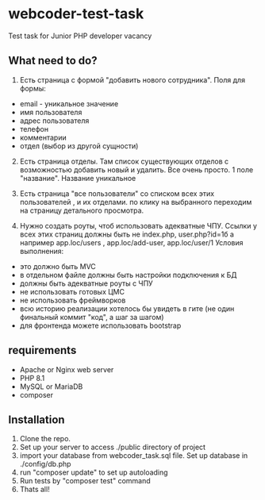 # webcoder-test-task
Test task for Junior PHP developer vacancy

## What need to do?

1. Есть страница с формой "добавить нового сотрудника".
Поля для формы:
- email - уникальное значение
- имя пользователя
- адрес пользователя
- телефон
- комментарии
- отдел (выбор из другой сущности)

2. Есть страница отделы. Там список существующих отделов с возможностью добавить новый и удалить. Все очень просто. 1 поле "название". Название уникальное

3. Есть страница "все пользователи" со списком всех этих пользователей , и их отделами. по клику на выбранного переходим на страницу детального просмотра.

4. Нужно создать роуты, чтоб использовать адекватные ЧПУ.
Ссылки у всех этих страниц должны быть не index.php, user.php?id=1б а например app.loc/users , app.loc/add-user, app.loc/user/1
Условия выполнения:
- это должно быть MVC
- в отдельном файле должны быть настройки подключения к БД
- должны быть адекватные роуты с ЧПУ
- не использовать готовых ЦМС
- не использовать фреймворков
- всю историю реализации хотелось бы увидеть в гите (не один финальный коммит "код", а шаг за шагом)
- для фронтенда можете использовать bootstrap

## requirements

- Apache or Nginx web server
- PHP 8.1
- MySQL or MariaDB
- composer

## Installation

1. Clone the repo.
2. Set up your server to access ./public directory of project
3. import your database from webcoder_task.sql file. Set up database in ./config/db.php
4. run "composer update" to set up autoloading
5. Run tests by "composer test" command
6. Thats all!
